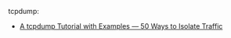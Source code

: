 tcpdump:
- [A tcpdump Tutorial with Examples — 50 Ways to Isolate Traffic](https://danielmiessler.com/study/tcpdump/)

